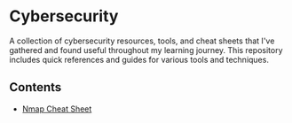 # Cybersecurity

A collection of cybersecurity resources, tools, and cheat sheets that I've gathered and found useful throughout my learning journey. This repository includes quick references and guides for various tools and techniques.

## Contents
- [Nmap Cheat Sheet](cheatsheets/)
